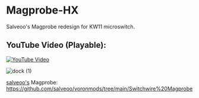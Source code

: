 # Magprobe-HX
Salveoo's Magprobe redesign for KW11 microswitch.
## YouTube Video (Playable):
[![YouTube Video](https://i.ytimg.com/vi/xxxxx/maxresdefault.jpg)](https://www.youtube.com/watch?v=xxxxx)

![dock (1)](https://github.com/user-attachments/assets/895781bd-ede6-4909-b9e2-5aa0eedb0d4c)

[salveoo's](https://github.com/salveoo) Magprobe: https://github.com/salveoo/voronmods/tree/main/Switchwire%20Magprobe
